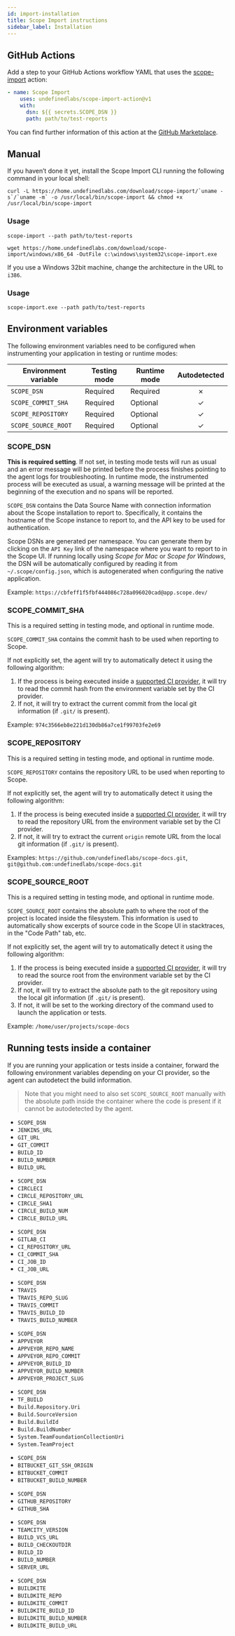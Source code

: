 ```yaml
---
id: import-installation
title: Scope Import instructions
sidebar_label: Installation
---
```


## GitHub Actions

Add a step to your GitHub Actions workflow YAML that uses the [scope-import](https://github.com/marketplace/actions/scope-import) action:

```yaml
- name: Scope Import
    uses: undefinedlabs/scope-import-action@v1
    with:
      dsn: ${{ secrets.SCOPE_DSN }}
      path: path/to/test-reports
```

You can find further information of this action at the [GitHub Marketplace](https://github.com/marketplace/actions/scope-import).

## Manual

If you haven’t done it yet, install the Scope Import CLI running the following command in your local shell:

<!--DOCUSAURUS_CODE_TABS-->

<!--Linux/MacOS-->

```
curl -L https://home.undefinedlabs.com/download/scope-import/`uname -s`/`uname -m` -o /usr/local/bin/scope-import && chmod +x /usr/local/bin/scope-import
```

### Usage

```
scope-import --path path/to/test-reports
```

<!--Windows-->

```
wget https://home.undefinedlabs.com/download/scope-import/windows/x86_64 -OutFile c:\windows\system32\scope-import.exe
```

If you use a Windows 32bit machine, change the architecture in the URL to `i386`.

### Usage

```
scope-import.exe --path path/to/test-reports
```

<!--END_DOCUSAURUS_CODE_TABS-->

## Environment variables

The following environment variables need to be configured when instrumenting your application in testing or runtime modes:

| Environment variable | Testing mode | Runtime mode | Autodetected |
| -------------------- | ------------ | ------------ | :----------: |
| `SCOPE_DSN`          | Required     | Required     |      ✗       |
| `SCOPE_COMMIT_SHA`   | Required     | Optional     |      ✓       |
| `SCOPE_REPOSITORY`   | Required     | Optional     |      ✓       |
| `SCOPE_SOURCE_ROOT`  | Required     | Optional     |      ✓       |

### SCOPE_DSN

**This is required setting**. If not set, in testing mode tests will run as usual and an error message will be printed before
the process finishes pointing to the agent logs for troubleshooting. In runtime mode, the instrumented process
will be executed as usual, a warning message will be printed at the beginning of the execution and no spans will be reported.

`SCOPE_DSN` contains the Data Source Name with connection information about the Scope installation to report to. Specifically, it contains
the hostname of the Scope instance to report to, and the API key to be used for authentication.

Scope DSNs are generated per namespace. You can generate them by clicking on the `API Key` link of the namespace where
you want to report to in the Scope UI. If running locally using _Scope for Mac_ or _Scope for Windows_, the DSN will be
automatically configured by reading it from `~/.scope/config.json`, which is autogenerated when configuring the native application.

Example: `https://cbfeff1f5fbf444086c728a096020cad@app.scope.dev/`

### SCOPE_COMMIT_SHA

This is a required setting in testing mode, and optional in runtime mode.

`SCOPE_COMMIT_SHA` contains the commit hash to be used when reporting to Scope.

If not explicitly set, the agent will try to automatically detect it using the following algorithm:

1. If the process is being executed inside a [supported CI provider](import-compatibility.md#ci-providers), it will try
   to read the commit hash from the environment variable set by the CI provider.
2. If not, it will try to extract the current commit from the local git information (if `.git/` is present).

Example: `974c3566eb8e221d130db86a7ce1f99703fe2e69`

### SCOPE_REPOSITORY

This is a required setting in testing mode, and optional in runtime mode.

`SCOPE_REPOSITORY` contains the repository URL to be used when reporting to Scope.

If not explicitly set, the agent will try to automatically detect it using the following algorithm:

1. If the process is being executed inside a [supported CI provider](import-compatibility.md#ci-providers), it will try
   to read the repository URL from the environment variable set by the CI provider.
2. If not, it will try to extract the current `origin` remote URL from the local git information (if `.git/` is present).

Examples: `https://github.com/undefinedlabs/scope-docs.git`, `git@github.com:undefinedlabs/scope-docs.git`

### SCOPE_SOURCE_ROOT

This is a required setting in testing mode, and optional in runtime mode.

`SCOPE_SOURCE_ROOT` contains the absolute path to where the root of the project is located inside the filesystem. This
information is used to automatically show excerpts of source code in the Scope UI in stacktraces, in the "Code Path" tab,
etc.

If not explicitly set, the agent will try to automatically detect it using the following algorithm:

1. If the process is being executed inside a [supported CI provider](import-compatibility.md#ci-providers), it will try
   to read the source root from the environment variable set by the CI provider.
2. If not, it will try to extract the absolute path to the git repository using the local git information (if `.git/` is present).
3. If not, it will be set to the working directory of the command used to launch the application or tests.

Example: `/home/user/projects/scope-docs`

## Running tests inside a container

If you are running your application or tests inside a container, forward the following environment variables depending on your CI provider, so the agent can autodetect the build information.

> Note that you might need to also set `SCOPE_SOURCE_ROOT` manually with the absolute path inside the container where the code is present if it cannot be autodetected by the agent.

<!--DOCUSAURUS_CODE_TABS-->
<!-- Jenkins -->

- `SCOPE_DSN`
- `JENKINS_URL`
- `GIT_URL`
- `GIT_COMMIT`
- `BUILD_ID`
- `BUILD_NUMBER`
- `BUILD_URL`

<!-- CircleCI -->

- `SCOPE_DSN`
- `CIRCLECI`
- `CIRCLE_REPOSITORY_URL`
- `CIRCLE_SHA1`
- `CIRCLE_BUILD_NUM`
- `CIRCLE_BUILD_URL`

<!-- GitLab CI -->

- `SCOPE_DSN`
- `GITLAB_CI`
- `CI_REPOSITORY_URL`
- `CI_COMMIT_SHA`
- `CI_JOB_ID`
- `CI_JOB_URL`

<!-- Travis -->

- `SCOPE_DSN`
- `TRAVIS`
- `TRAVIS_REPO_SLUG`
- `TRAVIS_COMMIT`
- `TRAVIS_BUILD_ID`
- `TRAVIS_BUILD_NUMBER`

<!-- AppVeyor -->

- `SCOPE_DSN`
- `APPVEYOR`
- `APPVEYOR_REPO_NAME`
- `APPVEYOR_REPO_COMMIT`
- `APPVEYOR_BUILD_ID`
- `APPVEYOR_BUILD_NUMBER`
- `APPVEYOR_PROJECT_SLUG`

<!-- Azure Pipelines -->

- `SCOPE_DSN`
- `TF_BUILD`
- `Build.Repository.Uri`
- `Build.SourceVersion`
- `Build.BuildId`
- `Build.BuildNumber`
- `System.TeamFoundationCollectionUri`
- `System.TeamProject`

<!-- Bitbucket Pipelines -->

- `SCOPE_DSN`
- `BITBUCKET_GIT_SSH_ORIGIN`
- `BITBUCKET_COMMIT`
- `BITBUCKET_BUILD_NUMBER`

<!-- GitHub Actions -->

- `SCOPE_DSN`
- `GITHUB_REPOSITORY`
- `GITHUB_SHA`

<!-- TeamCity -->

- `SCOPE_DSN`
- `TEAMCITY_VERSION`
- `BUILD_VCS_URL`
- `BUILD_CHECKOUTDIR`
- `BUILD_ID`
- `BUILD_NUMBER`
- `SERVER_URL`

<!-- Buildkite -->

- `SCOPE_DSN`
- `BUILDKITE`
- `BUILDKITE_REPO`
- `BUILDKITE_COMMIT`
- `BUILDKITE_BUILD_ID`
- `BUILDKITE_BUILD_NUMBER`
- `BUILDKITE_BUILD_URL`

<!--END_DOCUSAURUS_CODE_TABS-->
